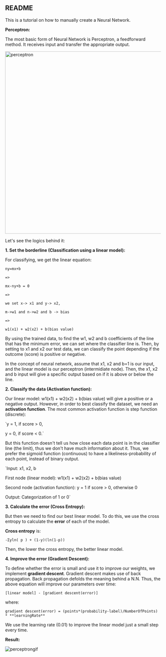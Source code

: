 ## README
This is a tutorial on how to manually create a Neural Network.

**Perceptron:**

The most basic form of Neural Network is Perceptron, a feedforward method.
It receives input and transfer the appropriate output. 

<img width="591" alt="perceptron" src="https://user-images.githubusercontent.com/34197007/79576404-81083c00-80c3-11ea-98dd-beb4f3a222a4.PNG">

Let's see the logics behind it:


**1. Set the borderline (Classification using a linear model):**

For classifying, we get the linear equation:

```
ny=mx+b

=>

mx-ny+b = 0

=>

we set x-> x1 and y-> x2,

m->w1 and n->w2 and b -> bias

=>

w1(x1) + w2(x2) + b(bias value)
```

By using the trained data, to find the w1, w2 and b coefficients of the line that has the minimum error, we can set where the classifier line is. Then, by setting to x1 and x2 our test data, we can classify the point depending if the outcome (score) is positive or negative.

In the concept of neural network, assume that x1, x2 and b=1 is our input, and the linear model is our perceptron (intermidiate node). Then, the x1, x2 and b input will give a specific output based on if it is above or below the line. 



**2. Classify the data (Activation function):**

Our linear model: w1(x1) + w2(x2) + b(bias value) will give a positive or a negative output. However, in order to best classify the dataset, we need an **activation function**. The most common activation function is step function (discrete):

`y = 1, if score > 0,

y = 0, if score < 0.`

But this function doesn't tell us how close each data point is in the classifier line (the limit), thus we don't have much information about it.
Thus, we prefer the sigmoid function (continuous) to have a likeliness-probability of each point, instead of binary output.

`Input: x1, x2, b

First node (linear model): w1(x1) + w2(x2) + b(bias value)

Second node (activation function): y = 1 if score > 0, otherwise 0

Output: Categorization of 1 or 0`



**3. Calculate the error (Cross Entropy):**

But then we need to find our best linear model. To do this, we use the cross entropy to calculate the **error** of each of the model.

**Cross entropy** is: 

`-Σyln( p ) + (1-y)(ln(1-p))`

Then, the lower the cross entropy, the better linear model.



**4. Improve the error (Gradient Descent):**

To define whether the error is small and use it to improve our weights, we implement **gradient descent**. Gradient descent makes use of back propagation. Back propagation defolds the meaning behind a N.N. 
Thus, the above equation will improve our parameters over time:

`[linear model] - [gradient descent(error)]`

where:

`gradient descent(error) = (points*(probability-label)/NumberOfPoints) * **learningRate**`

We use the learning rate (0.01) to improve the linear model just a small step every time.


**Result:**

![perceptrongif](https://user-images.githubusercontent.com/34197007/79576399-7f3e7880-80c3-11ea-88e4-74556b80943f.gif)
